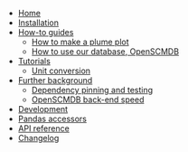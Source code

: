 <!---
Navigation specification

See https://oprypin.github.io/mkdocs-literate-nav/
-->
- [Home](index.md)
- [Installation](installation.md)
- [How-to guides](how-to-guides/index.md)
    - [How to make a plume plot](how-to-guides/how-to-make-a-plume-plot.py)
    - [How to use our database, OpenSCMDB](how-to-guides/how-to-use-openscmdb.py)
- [Tutorials](tutorials/index.md)
    - [Unit conversion](tutorials/unit-conversion.py)
- [Further background](further-background/index.md)
    - [Dependency pinning and testing](further-background/dependency-pinning-and-testing.md)
    - [OpenSCMDB back-end speed](further-background/openscmdb-backend-speed.md)
- [Development](development.md)
- [Pandas accessors](pandas-accessors.md)
- [API reference](api/pandas_openscm/)
- [Changelog](changelog.md)

